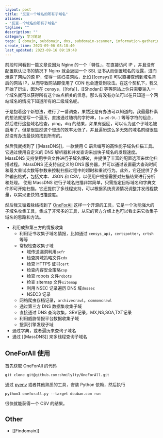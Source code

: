 ```yaml
---
layout: post
title: "反查一个域名的所有子域名"
aliases:
- "反查一个域名的所有子域名"
tagline: ""
description: ""
category: 学习笔记
tags: [ domain, subdomain, dns, subdomain-scanner, information-gathering, ]
create_time: 2023-09-06 08:18:40
last_updated: 2023-09-16 09:19:48
---
```


前段时间看到一篇文章说因为 Nginx 的一个「特性」，在直接访问 IP ，并且没有配置默认证书的情况下 Nginx 就会返回一个 SSL 证书从而倒置域名的泄露，进而泄露了网站的源 IP，使得一些扫描网站，比如 [[censys]] 可以直接查询到域名背后的网站 IP，从而导致网站即使用了 CDN 也会遭受到攻击。在这个契机下，我又开始了衍生，因为在 censys，[[fofa]]，[[Shodan]] 等等网站上你只需要输入一个域名就可以获得所有这个站点相关的信息，那么有没有办法可以在只知道一个网站域名的情况下知道所有的二级域名呢。

于是抱着这个新想法，进行了一番调查，果然还是有办法可以知道的。我最最朴素的想法就是写一个遍历，直接通过随机的字符串，`[a-z0-9\-]` 等等字符的组合，然后进行这些域名检查，ping，dig 的结果，如果有返回，可以认为这个子域名被启用了。但是很显然这个想法的效率太低了，并且遍历这么多无效的域名前缀很显然没有办法最快的找到所有的。

然后我就找到了 [[MassDNS]]，一款使用 C 语言编写的高性能子域名扫描工具。它通过使用自定义的 DNS 解析器和并发查询来加快子域名的发现速度。MassDNS 支持使用字典文件进行子域名爆破，并提供了丰富的配置选项来优化扫描过程。 MassDNS 还支持自定义的 DNS 服务器，并可以通过设置最大查询时间和最大重试次数等参数来控制扫描过程中的超时和重试行为。此外，它还提供了多种输出格式，包括文本、JSON 和 CSV，以便用户根据需要对扫描结果进行分析和处理。 使用 MassDNS 进行子域名扫描非常简单，只需指定目标域名和字典文件即可开始扫描。它还提供了多线程支持，可以根据系统资源情况调整并发线程数量，以实现更快的扫描速度。

然后我又循着脉络找到了 [OneForAll](https://github.com/shmilylty/OneForAll) 这样一个开源的工具，它是一个功能强大的子域名收集工具，集成了非常多的工具，从它的官方介绍上也可以看出来它收集子域名的思路和方法。

- 利用成熟第三方的情报收集
  - 利用证书收集子域名情报，比如通过 `censys_api`，`certspotter`，`crtsh` 等等
  - 常规检查收集子域
    - 域传送漏洞利用`axfr`
    - 检查跨域策略文件`cdx`
    - 检查 HTTPS 证书`cert`
    - 检查内容安全策略`csp`
    - 检查 robots 文件`robots`
    - 检查 sitemap 文件`sitemap`
    - 利用 NSEC 记录遍历 DNS 域`dnssec`
    - NSEC3 记录
  - 网络爬虫存档记录，`archivecrawl`，`commoncrawl`
  - 通过第三方 DNS 数据集收集子域
  - 直接通过 DNS 查询收集，SRV记录，MX,NS,SOA,TXT记录
  - 利用威胁情报平台数据收集子域
  - 搜索引擎发现子域
- 通过字典，或者遍历来查询子域名
- 通过 [[MassDNS]] 来多线程查询子域名

## OneForAll 使用
首先获取 OneForAll 的代码

```
git clone git@github.com:shmilylty/OneForAll.git
```

通过 [pyenv](/post/2017/04/pyenv.html) 或者其他熟悉的工具，安装 Python 依赖，然后执行

```
python3 oneforall.py --target douban.com run
```

很快就能获得一个 CSV 的结果。

## Other

- [[Findomain]]